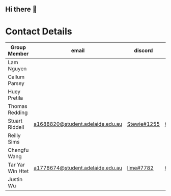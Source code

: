 ## Hi there 👋

<!--

**Here are some ideas to get you started:**

🙋‍♀️ A short introduction - what is your organization all about?
🌈 Contribution guidelines - how can the community get involved?
👩‍💻 Useful resources - where can the community find your docs? Is there anything else the community should know?
🍿 Fun facts - what does your team eat for breakfast?
🧙 Remember, you can do mighty things with the power of [Markdown](https://docs.github.com/github/writing-on-github/getting-started-with-writing-and-formatting-on-github/basic-writing-and-formatting-syntax)
-->


# Contact Details
| Group Member		| email								| discord															| github								|
|-------------------|-----------------------------------|-------------------------------------------------------------------|---------------------------------------|
|Lam Nguyen			|									|																	|										|
|Callum Parsey		|									|																	|										|
|Huey Pretila		|									|																	|										|
|Thomas Redding		|									|																	|										|
|Stuart Riddell		| a1688820@student.adelaide.edu.au  | [Stewie#1255](https://discordapp.com/users/455121440564576268)	| [traunts](https://github.com/traunts)	|
|Reilly Sims		|									|																	|										|
|Chengfu Wang		|									|																	|										|
|Tar Yar Win Htet	|	a1778674@student.adelaide.edu.au |	[lime#7782](https://discordapp.com/users/875396095394607105)|	[taryarwinhtet](https://github.com/taryarwinhtet)|
|Justin Wu			|									|																	|										|
